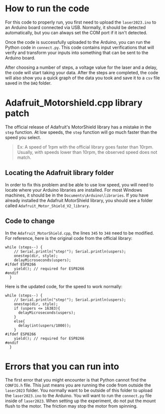 # How to run the code

For this code to properly run, you first need to upload the `laser2023.ino` to an Arduino board connected via USB. Normally, it should be detected automatically, but you can always set the COM port if it isn't detected.

Once the code is successfully uploaded to the Arduino, you can run the Python code in `connect.py`. This code contains input verifications that will verify and transform your inputs into something that can be sent to the Arduino board. 

After choosing a number of steps, a voltage value for the laser and a delay, the code will start taking your data. After the steps are completed, the code will also show you a quick graph of the data you took and save it to a `csv` file saved in the `DAQ` folder.

# Adafruit_Motorshield.cpp library patch
The official release of Adafruit's MotorShield library has a mistake in the `step` function. At low speeds, the `step` function will go much faster than the speed you select.
> Ex: A speed of 1rpm with the official library goes faster than 10rpm. 
Usually, with speeds lower than 10rpm, the observed speed does not match. 

## Locating the Adafruit library folder
In order to fix this problem and be able to use low speed, you will need to locate where your Arduino libraries are installed. For most Windows machines, it should be in the `Documents\Arduino\libraries`. If you have already installed the Adafruit MotorShield library, you should see a folder called `Adafruit_Motor_Shield_V2_library`. 

## Code to change
In the `Adafruit_MotorShield.cpp`, the lines `345` to `348` need to be modified. For reference, here is the original code from the official library:

```
while (steps--) {
    // Serial.println("step!"); Serial.println(uspers);
    onestep(dir, style);
    delayMicroseconds(uspers);
#ifdef ESP8266
    yield(); // required for ESP8266
#endif
  }
```

Here is the updated code, for the speed to work normally:
```
while (steps--) {
    // Serial.println("step!"); Serial.println(uspers);
    onestep(dir, style);
    if (uspers <= 16383){
      delayMicroseconds(uspers);
    }
    else{
      delay(int(uspers/1000));
    }
#ifdef ESP8266
    yield(); // required for ESP8266
#endif
  }
```


# Errors that you can run into

The first error that you might encounter is that Python cannot find the `CONFIG.h` file. This just means you are running the code from outside the `laser2023` folder. You normally want to be outside of this folder to upload the `laser2023.ino` to the Arduino. You will want to run the `connect.py` file inside of `laser2023`. When setting up the experiment, do not put the mount flush to the motor. The friction may stop the motor from spinning. 
